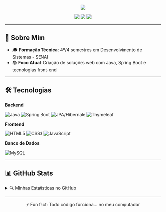<p align="center">
  <img src="https://capsule-render.vercel.app/api?type=waving&color=0:3a7bd5,100:00d2ff&height=150&section=header&text=Carlos%20Jhonne&fontSize=40&fontAlignY=35&animation=fadeIn&fontColor=ffffff&desc=Técnico%20em%20Dev%20de%20Sistemas%20&descAlignY=60&descSize=20"/>
</p>

<div align="center">
  <a href="mailto:carlosjhonne7@gmail.com"><img src="https://img.shields.io/badge/Gmail-D14836?style=for-the-badge&logo=gmail&logoColor=white"/></a>
  <a href="https://www.linkedin.com/in/carlos-jhonne/"><img src="https://img.shields.io/badge/LinkedIn-0077B5?style=for-the-badge&logo=linkedin&logoColor=white"/></a>
  <a href="https://www.instagram.com/carlos_jhonness/"><img src="https://img.shields.io/badge/Instagram-E4405F?style=for-the-badge&logo=instagram&logoColor=white"/></a>
</div>

---

## 📌 Sobre Mim

- 🎓 **Formação Técnica**: 4º/4 semestres em Desenvolvimento de Sistemas - SENAI
- 📚 **Foco Atual**: Criação de soluções web com Java, Spring Boot e tecnologias front-end

---

## 🛠 Tecnologias

**Backend**  
<div>
  <img src="https://img.shields.io/badge/Java-ED8B00?style=for-the-badge&logo=openjdk&logoColor=white" title="Java"/>
  <img src="https://img.shields.io/badge/Spring_Boot-6DB33F?style=for-the-badge&logo=spring-boot&logoColor=white" title="Spring Boot"/>
  <img src="https://img.shields.io/badge/JPA-FF6D00?style=for-the-badge&logo=java&logoColor=white" title="JPA/Hibernate"/>
  <img src="https://img.shields.io/badge/Thymeleaf-005F0F?style=for-the-badge&logo=thymeleaf&logoColor=white" title="Thymeleaf"/>
</div>

**Frontend**  
<div>
  <img src="https://img.shields.io/badge/HTML5-E34F26?style=for-the-badge&logo=html5&logoColor=white" title="HTML5"/>
  <img src="https://img.shields.io/badge/CSS3-1572B6?style=for-the-badge&logo=css3&logoColor=white" title="CSS3"/>
  <img src="https://img.shields.io/badge/JavaScript-F7DF1E?style=for-the-badge&logo=javascript&logoColor=black" title="JavaScript"/>
</div>

**Banco de Dados**  
<div>
  <img src="https://img.shields.io/badge/MySQL-4479A1?style=for-the-badge&logo=mysql&logoColor=white" title="MySQL"/>
</div>

---

## 📊 GitHub Stats

<details>
  <summary>🔍 Minhas Estatísticas no GitHub</summary>
  
  <div align="center">
    <img height="165em" src="https://github-readme-stats.vercel.app/api?username=JhonneSB&show_icons=true&theme=dark&hide_border=true&count_private=true"/>
    <img height="165em" src="https://github-readme-stats.vercel.app/api/top-langs/?username=JhonneSB&layout=compact&theme=dark&hide_border=true"/>
  </div>
</details>

---

<div align="center">
  <p>⚡ Fun fact: Todo código funciona... no meu computador</p>
</div>

